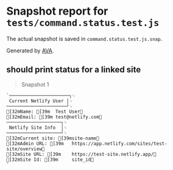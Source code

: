 # Snapshot report for `tests/command.status.test.js`

The actual snapshot is saved in `command.status.test.js.snap`.

Generated by [AVA](https://avajs.dev).

## should print status for a linked site

> Snapshot 1

    `──────────────────────┐␊
     Current Netlify User │␊
    ──────────────────────┘␊
    [32mName: [39m  Test User␊
    [32mEmail: [39m test@netlify.com␊
    ────────────────────┐␊
     Netlify Site Info  │␊
    ────────────────────┘␊
    [32mCurrent site: [39msite-name␊
    [32mAdmin URL: [39m   https://app.netlify.com/sites/test-site/overview␊
    [32mSite URL: [39m    https://test-site.netlify.app/␊
    [32mSite Id: [39m     site_id␊
    `

